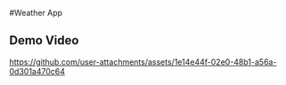 #Weather App
<h2>Demo Video</h2>

https://github.com/user-attachments/assets/1e14e44f-02e0-48b1-a56a-0d301a470c64

